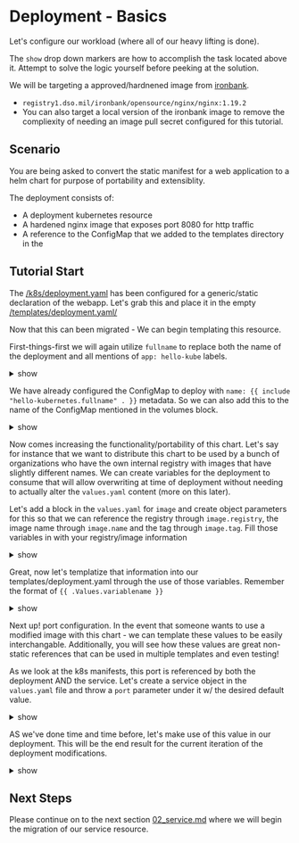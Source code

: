 # Deployment - Basics

Let's configure our workload (where all of our heavy lifting is done).

The `show` drop down markers are how to accomplish the task located above it.
Attempt to solve the logic yourself before peeking at the solution. 

We will be targeting a approved/hardnened image from [ironbank](https://registry1.dso.mil/ironbank/).
* `registry1.dso.mil/ironbank/opensource/nginx/nginx:1.19.2`
* You can also target a local version of the ironbank image to remove the compliexity of needing an image pull secret configured for this tutorial.

## Scenario
You are being asked to convert the static manifest for a web application to a helm chart for purpose of portability and extensiblity. 

The deployment consists of:
- A deployment kubernetes resource
- A hardened nginx image that exposes port 8080 for http traffic
- A reference to the ConfigMap that we added to the templates directory in the 

## Tutorial Start
The [/k8s/deployment.yaml](../k8s/deployment.yaml) has been configured for a generic/static declaration of the webapp. Let's grab this and place it in the empty [/templates/deployment.yaml/]()

Now that this can been migrated - We can begin templating this resource.

First-things-first we will again utilize `fullname` to replace both the name of the deployment and all mentions of `app: hello-kube` labels.

<details><summary>show</summary>
<p>

```
apiVersion: apps/v1
kind: Deployment
metadata:
  labels:
    app: {{ include "hello-kubernetes.fullname" . }}
  name: {{ include "hello-kubernetes.fullname" . }}
spec:
  replicas: 1
  selector:
    matchLabels:
      app: {{ include "hello-kubernetes.fullname" . }}
  strategy: {}
  template:
    metadata:
      labels:
        app: {{ include "hello-kubernetes.fullname" . }}
    spec:
      containers:
      - image: registry.home.local:8443/ironbank/opensource/nginx/nginx:1.19.2
        name: nginx
        ports:
        - containerPort: 8080
        volumeMounts:
        - name: index
          mountPath: /usr/share/nginx/html
      volumes:
      - name: index
        configMap:
          name: hello-config
```

</p>
</details>

We have already configured the ConfigMap to deploy with `name: {{ include "hello-kubernetes.fullname" . }}` metadata. So we can also add this to the name of the ConfigMap mentioned in the volumes block.

<details><summary>show</summary>
<p>

```
apiVersion: apps/v1
kind: Deployment
metadata:
  labels:
    app: {{ include "hello-kubernetes.fullname" . }}
  name: {{ include "hello-kubernetes.fullname" . }}
spec:
  replicas: 1
  selector:
    matchLabels:
      app: {{ include "hello-kubernetes.fullname" . }}
  strategy: {}
  template:
    metadata:
      labels:
        app: {{ include "hello-kubernetes.fullname" . }}
    spec:
      containers:
      - image: registry.home.local:8443/ironbank/opensource/nginx/nginx:1.19.2
        name: nginx
        ports:
        - containerPort: 8080
        volumeMounts:
        - name: index
          mountPath: /usr/share/nginx/html
      volumes:
      - name: index
        configMap:
          name: {{ include "hello-kubernetes.fullname" . }}
```

</p>
</details>

Now comes increasing the functionality/portability of this chart. Let's say for instance that we want to distribute this chart to be used by a bunch of organizations who have the own internal registry with images that have slightly different names. We can create variables for the deployment to consume that will allow overwriting at time of deployment without needing to actually alter the `values.yaml` content (more on this later).

Let's add a block in the `values.yaml` for `image` and create object parameters for this so that we can reference the registry through `image.registry`, the image name through `image.name` and the tag through `image.tag`. Fill those variables in with your registry/image information

<details><summary>show</summary>
<p>

```
image:
  registry: registry.home.local:8443
  name: ironbank/opensource/nginx/nginx
  tag: 1.19.2
```

</p>
</details>

Great, now let's templatize that information into our templates/deployment.yaml through the use of those variables.
Remember the format of `{{ .Values.variablename }}`

<details><summary>show</summary>
<p>

```
apiVersion: apps/v1
kind: Deployment
metadata:
  labels:
    app: {{ include "hello-kubernetes.fullname" . }}
  name: {{ include "hello-kubernetes.fullname" . }}
spec:
  replicas: 1
  selector:
    matchLabels:
      app: {{ include "hello-kubernetes.fullname" . }}
  strategy: {}
  template:
    metadata:
      labels:
        app: {{ include "hello-kubernetes.fullname" . }}
    spec:
      containers:
      - image: "{{ .Values.image.registry }}/{{ .Values.image.name }}:{{ .Values.image.tag }}"
        name: nginx
        ports:
        - containerPort: 8080
        volumeMounts:
        - name: index
          mountPath: /usr/share/nginx/html
      volumes:
      - name: index
        configMap:
          name: {{ include "hello-kubernetes.fullname" . }}
```

</p>
</details>

Next up! port configuration. In the event that someone wants to use a modified image with this chart - we can template these values to be easily interchangable. Additionally, you will see how these values are great non-static references that can be used in multiple templates and even testing!

As we look at the k8s manifests, this port is referenced by both the deployment AND the service. Let's create a service object in the `values.yaml` file and throw a `port` parameter under it w/ the desired default value.

<details><summary>show</summary>
<p>

```
service:
  port: 8080
```

</p>
</details>

AS we've done time and time before, let's make use of this value in our deployment. This will be the end result for the current iteration of the deployment modifications. 

<details><summary>show</summary>
<p>

```
apiVersion: apps/v1
kind: Deployment
metadata:
  labels:
    app: {{ include "hello-kubernetes.fullname" . }}
  name: {{ include "hello-kubernetes.fullname" . }}
spec:
  replicas: 1
  selector:
    matchLabels:
      app: {{ include "hello-kubernetes.fullname" . }}
  strategy: {}
  template:
    metadata:
      labels:
        app: {{ include "hello-kubernetes.fullname" . }}
    spec:
      containers:
      - image: "{{ .Values.image.registry }}/{{ .Values.image.name }}:{{ .Values.image.tag }}"
        name: nginx
        ports:
        - containerPort: {{ .Values.service.port }}
        volumeMounts:
        - name: index
          mountPath: /usr/share/nginx/html
      volumes:
      - name: index
        configMap:
          name: {{ include "hello-kubernetes.fullname" . }}
```

</p>
</details>

## Next Steps
Please continue on to the next section [02_service.md](../instructions/02_service.md) where we will begin the migration of our service resource.